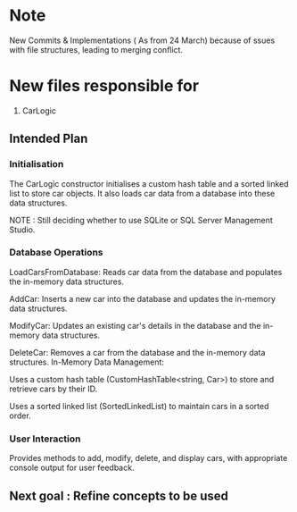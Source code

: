 # Note # 
New Commits & Implementations ( As from 24 March) because of ssues with file structures, leading to merging conflict.

 # New files responsible for # 
1. CarLogic

## Intended Plan ##

### Initialisation ###

The CarLogic constructor initialises a custom hash table and a sorted linked list to store car objects.
It also loads car data from a database into these data structures.

NOTE : Still deciding whether to use SQLite or SQL Server Management Studio.

### Database Operations ###

LoadCarsFromDatabase: Reads car data from the database and populates the in-memory data structures.

AddCar: Inserts a new car into the database and updates the in-memory data structures.

ModifyCar: Updates an existing car's details in the database and the in-memory data structures.

DeleteCar: Removes a car from the database and the in-memory data structures.
In-Memory Data Management:

Uses a custom hash table (CustomHashTable<string, Car>) to store and retrieve cars by their ID.

Uses a sorted linked list (SortedLinkedList<Car>) to maintain cars in a sorted order.

### User Interaction ### 

Provides methods to add, modify, delete, and display cars, with appropriate console output for user feedback.

## Next goal : Refine concepts to be used ### 